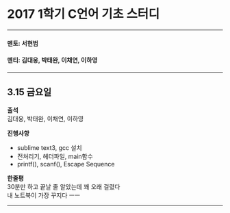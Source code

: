 # **2017 1학기 C언어 기초 스터디**
-----------------------------------------
#### 멘토: 서현범

#### 멘티: 김대웅, 박태완, 이채연, 이하영
-----------------------------------------
## 3.15 금요일  

**출석**  
 김대웅, 박태완, 이채연, 이하영

**진행사항**  
  - sublime text3, gcc 설치
  - 전처리기, 헤더파일, main함수
  - printf(), scanf(), Escape Sequence

**한줄평**  
30분만 하고 끝날 줄 알았는데 꽤 오래 걸렸다  
내 노트북이 가장 꾸지다 ㅡㅡ  

-----------------------------------------
